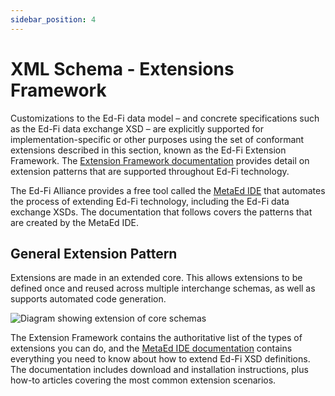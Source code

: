 ```yaml
---
sidebar_position: 4
---
```


# XML Schema - Extensions Framework

Customizations to the Ed-Fi data model – and concrete specifications such as the Ed-Fi data exchange XSD – are explicitly supported for implementation-specific or other purposes using the set of conformant extensions described in this section, known as the Ed-Fi Extension Framework. The [Extension Framework documentation](../../extension-framework.md) provides detail on extension patterns that are supported throughout Ed-Fi technology.

The Ed-Fi Alliance provides a free tool called the [MetaEd IDE](../../../4-metaed/readme.md) that automates the process of extending Ed-Fi technology, including the Ed-Fi data exchange XSDs. The documentation that follows covers the patterns that are created by the MetaEd IDE.

## General Extension Pattern

Extensions are made in an extended core. This allows extensions to be defined once and reused across multiple interchange schemas, as well as supports automated code generation.

![Diagram showing extension of core schemas](https://edfidocs.blob.core.windows.net/$web/img/reference/xsd/Figure-Extended-Core-Schema-Diagram.png)

The Extension Framework contains the authoritative list of the types of extensions you can do, and the [MetaEd IDE documentation](../../../4-metaed/readme.md) contains everything you need to know about how to extend Ed-Fi XSD definitions. The documentation includes download and installation instructions, plus how-to articles covering the most common extension scenarios.
